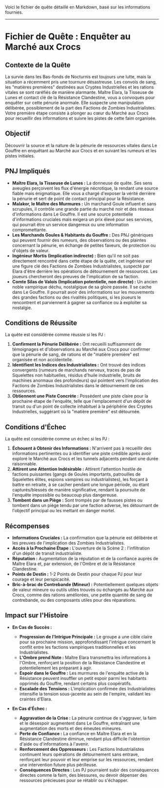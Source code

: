 Voici le fichier de quête détaillé en Markdown, basé sur les informations fournies.

---

# Fichier de Quête : Enquêter au Marché aux Crocs

## Contexte de la Quête

La survie dans les Bas-fonds de Nocturnis est toujours une lutte, mais la situation a récemment pris une tournure désastreuse. Les convois de sang, les "matières premières" destinées aux Cryptes Industrielles et les rations vitales se sont raréfiés de manière alarmante. Maître Elara, la Tisseuse de Lunes et contact clé de la Résistance Clandestine, vous a convoqués pour enquêter sur cette pénurie anormale. Elle suspecte une manipulation délibérée, possiblement de la part des Factions de Zombies Industrialistes. Votre première étape consiste à plonger au cœur du Marché aux Crocs pour recueillir des informations et suivre les pistes de cette faim organisée.

## Objectif

Découvrir la source et la nature de la pénurie de ressources vitales dans Le Gouffre en enquêtant au Marché aux Crocs et en suivant les rumeurs et les pistes initiales.

## PNJ Impliqués

*   **Maître Elara, la Tisseuse de Lunes :** La donneuse de quête. Ses sens aveugles perçoivent les flux d'énergie nécrotique, la rendant une source fiable mais énigmatique. Elle vous a chargé d'exposer la vérité derrière la pénurie et sert de point de contact principal pour la Résistance.
*   **Malakor, le Maître des Murmures :** Un marchand Goule influent et sans scrupules, il contrôle une grande partie du marché noir et des réseaux d'informations dans Le Gouffre. Il est une source potentielle d'informations cruciales mais exigera un prix élevé pour ses services, qui pourrait être un service dangereux ou une information compromettante.
*   **Les Marchands Goules & Habitants du Gouffre :** Des PNJ génériques qui peuvent fournir des rumeurs, des observations ou des plaintes concernant la pénurie, en échange de petites faveurs, de protection ou d'objets de valeur.
*   **Ingénieur Mortis (Implication indirecte) :** Bien qu'il ne soit pas directement rencontré dans cette étape de la quête, cet ingénieur est une figure clé des Factions de Zombies Industrialistes, suspecté par Elara d'être derrière les opérations de détournement de ressources. Les joueurs chercheront des preuves de l'implication de sa faction.
*   **Comte Silas de Valois (Implication potentielle, non directe) :** Un ancien noble vampirique déchu, nostalgique de sa gloire passée. Il se cache dans Le Gouffre. Il pourrait avoir des informations sur les mouvements des grandes factions ou des rivalités politiques, si les joueurs le rencontrent et parviennent à gagner sa confiance ou à exploiter sa nostalgie.

## Conditions de Réussite

La quête est considérée comme réussie si les PJ :

1.  **Confirment la Pénurie Délibérée :** Ont recueilli suffisamment de témoignages et d'observations au Marché aux Crocs pour confirmer que la pénurie de sang, de rations et de "matière première" est organisée et non accidentelle.
2.  **Identifient les Indices des Industrialistes :** Ont trouvé des indices convergents (rumeurs de marchands nerveux, traces de pas de Squelettes non habituelles, résidus d'huile industrielle, bruits de machines anormaux des profondeurs) qui pointent vers l'implication des Factions de Zombies Industrialistes dans le détournement de ces ressources.
3.  **Obtiennent une Piste Concrète :** Possèdent une piste claire pour la prochaine étape de l'enquête, telle que l'emplacement d'un dépôt de transit ou d'un point de collecte inhabituel à la périphérie des Cryptes Industrielles, suggérant où la "matière première" est détournée.

## Conditions d'Échec

La quête est considérée comme un échec si les PJ :

1.  **Échouent à Obtenir des Informations :** N'arrivent pas à recueillir des informations pertinentes ou à identifier une piste crédible après avoir exploré le Marché aux Crocs et les tunnels adjacents pendant une durée raisonnable.
2.  **Attirent une Attention Indésirable :** Attirent l'attention hostile de factions puissantes (gangs de Goules importants, patrouilles de Squelettes élites, espions vampires ou industrialistes), les forçant à battre en retraite, à se cacher pendant une longue période, ou étant capturés/blessés de manière significative, rendant la poursuite de l'enquête impossible ou beaucoup plus dangereuse.
3.  **Tombent dans un Piège :** Sont trompés par de fausses pistes ou tombent dans un piège tendu par une faction adverse, les détournant de l'objectif principal ou les mettant en danger mortel.

## Récompenses

*   **Informations Cruciales :** La confirmation que la pénurie est délibérée et les preuves de l'implication des Zombies Industrialistes.
*   **Accès à la Prochaine Étape :** L'ouverture de la Scène 2 : l'infiltration d'un dépôt de transit industrialiste.
*   **Réputation :** Augmentation de la réputation et de la confiance auprès de Maître Elara et, par extension, de l'Ombre et de la Résistance Clandestine.
*   **Points de Destin :** 1-2 Points de Destin pour chaque PJ pour leur courage et leur perspicacité.
*   **Bric-à-brac de Contrebande (Mineur) :** Potentiellement quelques objets de valeur mineure ou outils utiles trouvés ou échangés au Marché aux Crocs, comme des rations améliorées, une petite quantité de sang de contrebande, ou des composants utiles pour des réparations.

## Impact sur l'Histoire

*   **En Cas de Succès :**
    *   **Progression de l'Intrigue Principale :** Le groupe a une cible claire pour sa prochaine mission, approfondissant l'intrigue concernant le conflit entre les factions vampiriques traditionnelles et les Industrialistes.
    *   **L'Ombre prend Note :** Maître Elara transmettra les informations à l'Ombre, renforçant la position de la Résistance Clandestine et potentiellement les préparant à agir.
    *   **Espoir dans le Gouffre :** Les murmures de l'enquête active de la Résistance peuvent insuffler un petit espoir parmi les habitants opprimés du Gouffre, rendant certains plus coopératifs.
    *   **Escalade des Tensions :** L'implication confirmée des Industrialistes intensifie la tension sous-jacente au sein de l'empire, validant les craintes d'Elara.

*   **En Cas d'Échec :**
    *   **Aggravation de la Crise :** La pénurie continue de s'aggraver, la faim et le désespoir augmentent dans Le Gouffre, entraînant une augmentation des morts et des émeutes mineures.
    *   **Perte de Confiance :** La confiance en Maître Elara et en la Résistance Clandestine diminue, rendant plus difficile l'obtention d'aide ou d'informations à l'avenir.
    *   **Renforcement des Oppresseurs :** Les Factions Industrialistes continuent leurs opérations de détournement sans entrave, renforçant leur pouvoir et leur emprise sur les ressources, rendant une intervention future plus périlleuse.
    *   **Conséquences Directes :** Les PJ pourraient subir des conséquences directes comme la faim, des blessures, ou devoir dépenser des ressources précieuses pour se rétablir ou s'échapper.
